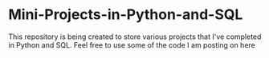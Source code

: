 # Mini-Projects-in-Python-and-SQL
This repository is being created to store various projects that I've completed in Python and SQL. Feel free to use some of the code I am posting on here
